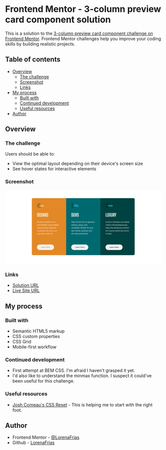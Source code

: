 # Frontend Mentor - 3-column preview card component solution

This is a solution to the [3-column preview card component challenge on Frontend Mentor](https://www.frontendmentor.io/challenges/3column-preview-card-component-pH92eAR2-). Frontend Mentor challenges help you improve your coding skills by building realistic projects. 

## Table of contents

- [Overview](#overview)
  - [The challenge](#the-challenge)
  - [Screenshot](#screenshot)
  - [Links](#links)
- [My process](#my-process)
  - [Built with](#built-with)
  - [Continued development](#continued-development)
  - [Useful resources](#useful-resources)
- [Author](#author)



## Overview

### The challenge

Users should be able to:

- View the optimal layout depending on their device's screen size
- See hover states for interactive elements

### Screenshot

![screenshot](./screenshot.png)





### Links

- [Solution URL](https://github.com/LorenaFrias/3-column-card)
- [Live Site URL](https://candid-jalebi-60bcd2.netlify.app/)

## My process

### Built with

- Semantic HTML5 markup
- CSS custom properties
- CSS Grid
- Mobile-first workflow



### Continued development

- First attempt at BEM CSS. I'm afraid I haven't grasped it yet. 
- I'd also like to understand the minmax function. I suspect it could've been useful for this challenge.



### Useful resources

- [Josh Comeau's CSS Reset](https://www.joshwcomeau.com/css/custom-css-reset/) - This is helping me to start  with the right foot. 



## Author

- Frontend Mentor - [@LorenaFrias](https://www.frontendmentor.io/profile/LorenaFrias)
- Github - [LorenaFrias](https://github.com/LorenaFrias)


